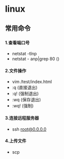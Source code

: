 # linux

## 常用命令

###

####

#### 1.查看端口号

- netstat -tlnp
- netstat - anp|grep 80  ()


#### 2.文件操作

- vim /test/index.html
- :q (直接退出)
- :q! (强制退出)
- :wq (保存退出)
- :wq! (强制)

#### 3.连接远程服务器
- ssh root@0.0.0.0


#### 4.上传文件
- scp